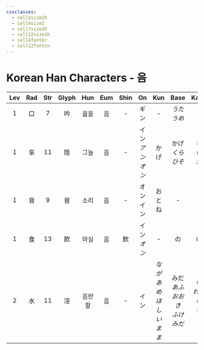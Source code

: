 ```yaml
---
cssclasses:
  - cell2size1h
  - cell4size2
  - cell7size1h
  - cell12size1h
  - cell4fontkr
  - cell12fontcn
---
```


# Korean Han Characters - 음

| Lev | Rad | Str | Glyph | Hun | Eum | Shin |        On        |       Kun       |             Base              |           Kana           | Simp |    Man     | Can  | Viet |
| :-: | :-: | :-: | :---: | :-: | :-: | :--: | :--------------: | :-------------: | :---------------------------: | :----------------------: | :--: | :--------: | :--: | :--: |
|  1  |  口  |  7  |   吟   | 읊을  |  음  |  -   |        ギン        |        -        |          *うた<br>うめ*           |         *う<br>く*         |  吟   |    yín     | jam4 | ngâm |
|  1  |  阜  | 11  |   陰   | 그늘  |  음  |  -   | イン<br>*アン<br>オン* |       かげ        |       かげ<br>*くら<br>ひそ*        |      る<br>*い<br>か*       |  阴   |    yīn     | jam1 |  âm  |
|  1  |  音  |  9  |   音   | 소리  |  음  |  -   |     オン<br>イン     |     おと<br>ね     |               -               |            -             |  -   |    yīn     | jam1 |  âm  |
|  1  |  食  | 13  |   飮   | 마실  |  음  |  飲   |    イン<br>*オン*    |        -        |               の               |            む             |  饮   | yǐn<br>yìn | jam2 |  ẩm  |
|  2  |  水  | 11  |   淫   | 음란할 |  음  |  -   |        イン        | *ながあめ<br>ほしいまま* | みだ<br>*あふ<br>おおき<br>ふけ<br>みだ* | ら<br>*れる<br>い<br>る<br>す* |  -   |    yín     | jam4 | dâm  |
